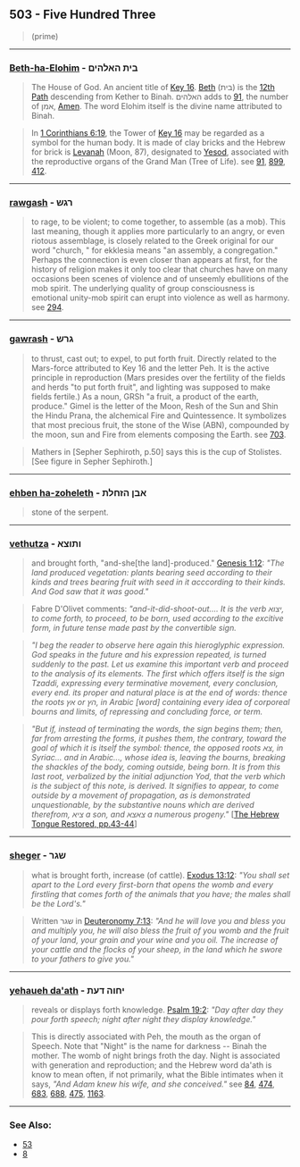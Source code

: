 ## 503 - Five Hundred Three
> (prime)

---

### [Beth-ha-Elohim](/keys/BITh.HALHIM) - בית האלהים
> The House of God. An ancient title of [Key 16](16). [Beth](/keys/BITh) (בית) is the [12th Path](12) descending from Kether to Binah. האלהים adds to [91](91), the number of אמן, [Amen](/keys/AMN). The word Elohim itself is the divine name attributed to Binah. 

> In [1 Corinthians 6:19](http://biblehub.com/1_corinthians/6-19.htm), the Tower of [Key 16](16) may be regarded as a symbol for the human body. It is made of clay bricks and the Hebrew for brick is [Levanah](/keys/LBNH) (Moon, 87), designated to [Yesod](80), associated with the reproductive organs of the Grand Man (Tree of Life). see [91](91), [899](899), [412](412).

---

### [rawgash](/keys/RGSh) - רגש
> to rage, to be violent; to come together, to assemble (as a mob). This last meaning, though it applies more particularly to an angry, or even riotous assemblage, is closely related to the Greek original for our word "church, " for ekklesia means "an assembly, a congregation." Perhaps the connection is even closer than appears at first, for the history of religion makes it only too clear that churches have on many occasions been scenes of violence and of unseemly ebullitions of the mob spirit. The underlying quality of group consciousness is emotional unity-mob spirit can erupt into violence as well as harmony. see [294](294).

---

### [gawrash](/keys/GRSh) - גרש
> to thrust, cast out; to expel, to put forth fruit. Directly related to the Mars-force attributed to Key 16 and the letter Peh. It is the active principle in reproduction (Mars presides over the fertility of the fields and herds "to put forth fruit", and lighting was supposed to make fields fertile.) As a noun, GRSh "a fruit, a product of the earth, produce." Gimel is the letter of the Moon, Resh of the Sun and Shin the Hindu Prana, the alchemical Fire and Quintessence. It symbolizes that most precious fruit, the stone of the Wise (ABN), compounded by the moon, sun and Fire from elements composing the Earth. see [703](703).

> Mathers in [Sepher Sephiroth, p.50] says this is the cup of Stolistes. [See figure in Sepher Sephiroth.]

---

### [ehben ha-zoheleth](/keys/ABN.HZChLTh) - אבן הזחלת
> stone of the serpent.

---

### [vethutza](/keys/VThVTzA) - ותוצא
> and brought forth, "and-she[the land]-produced." [Genesis 1:12](http://biblehub.com/genesis/1-12.htm): *"The land produced vegetation: plants bearing seed according to their kinds and trees bearing fruit with seed in it acccording to their kinds. And God saw that it was good."*

> Fabre D'Olivet comments: *"and-it-did-shoot-out.... It is the verb יצוא, to come forth, to proceed, to be born, used according to the excitive form, in future tense made past by the convertible sign.*

> *"I beg the reader to observe here again this hieroglyphic expression. God speaks in the future and his expression repeated, is turned suddenly to the past. Let us examine this important verb and proceed to the analysis of its elements. The first which offers itself is the sign Tzaddi, expressing every terminative movement, every conclusion, every end. its proper and natural place is at the end of words: thence the roots אץ or הץ, in Arabic [word] containing every idea of corporeal bourns and limits, of repressing and concluding force, or term.*

> *"But if, instead of terminating the words, the sign begins them; then, far from arresting the forms, it pushes them, the contrary, toward the goal of which it is itself the symbol: thence, the opposed roots צא, in Syriac... and in Arabic..., whose idea is, leaving the bourns, breaking the shackles of the body, coming outside, being born. It is from this last root, verbalized by the initial adjunction Yod, that the verb which is the subject of this note, is derived. It signifies to appear, to come outside by a movement of propagation, as is demonstrated unquestionable, by the substantive nouns which are derived therefrom, ציא a son, and צאצא a numerous progeny."* [[The Hebrew Tongue Restored, pp.43-44](https://archive.org/stream/hebraictongueres00fabriala#page/42/mode/2up)]

---

### [sheger](/keys/ShGR) - שגר
> what is brought forth, increase (of cattle). [Exodus 13:12](http://biblehub.com/exodus/13-12.htm): *"You shall set apart to the Lord every first-born that opens the womb and every firstling that comes forth of the animals that you have; the males shall be the Lord's."*

> Written שגר in [Deuteronomy 7:13](http://biblehub.com/deuteronomy/7-13.htm): *"And he will love you and bless you and multiply you, he will also bless the fruit of you womb and the fruit of your land, your grain and your wine and you oil. The increase of your cattle and the flocks of your sheep, in the land which he swore to your fathers to give you."*

---

### [yehaueh da'ath](/keys/IChVH.DOTh) - יחוה דעת
> reveals or displays forth knowledge. [Psalm 19:2](http://biblehub.com/psalms/19-2.htm): *"Day after day they pour forth speech; night after night they display knowledge."*

> This is directly associated with Peh, the mouth as the organ of Speech. Note that "Night" is the name for darkness -- Binah the mother. The womb of night brings froth the day. Night is associated with generation and reproduction; and the Hebrew word da'ath is know to mean often, if not primarily, what the Bible intimates when it says, *"And Adam knew his wife, and she conceived."* see [84](84), [474](474), [683](683), [688](688), [475](475), [1163](1163).

---

### See Also:

- [53](53)
- [8](8)

